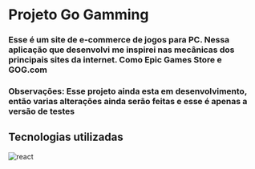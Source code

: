 
<h1>Projeto Go Gamming</h1>

<h3>Esse é um site de e-commerce de jogos para
PC. Nessa aplicação que desenvolvi me inspirei
nas mecânicas dos principais sites da internet. Como 
Epic Games Store e GOG.com</h3>

<h3>Observações: Esse projeto ainda esta em desenvolvimento, então varias 
alterações ainda serão feitas e esse é apenas a versão de testes</h3>


<h2>Tecnologias utilizadas</h2>

  <img>![react](https://user-images.githubusercontent.com/88919003/206603200-9421fa29-4e9c-44b9-a6b7-2a8b5b19b4a1.svg)</img>

